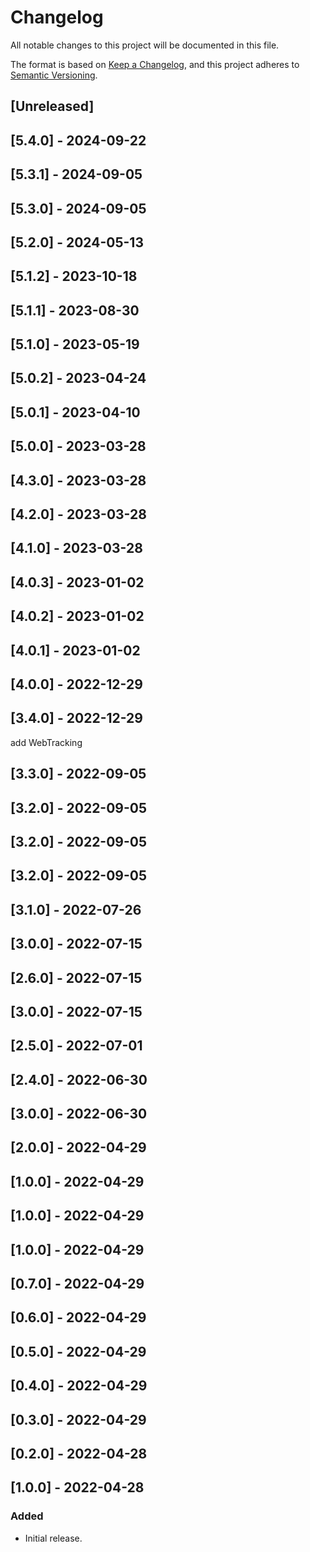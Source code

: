 # Changelog

All notable changes to this project will be documented in this file.

The format is based on [Keep a Changelog](https://keepachangelog.com/en/1.0.0/),
and this project adheres to [Semantic Versioning](https://semver.org/spec/v2.0.0.html).

## [Unreleased]

## [5.4.0] - 2024-09-22

## [5.3.1] - 2024-09-05

## [5.3.0] - 2024-09-05

## [5.2.0] - 2024-05-13

## [5.1.2] - 2023-10-18

## [5.1.1] - 2023-08-30

## [5.1.0] - 2023-05-19

## [5.0.2] - 2023-04-24

## [5.0.1] - 2023-04-10

## [5.0.0] - 2023-03-28

## [4.3.0] - 2023-03-28

## [4.2.0] - 2023-03-28

## [4.1.0] - 2023-03-28

## [4.0.3] - 2023-01-02

## [4.0.2] - 2023-01-02

## [4.0.1] - 2023-01-02

## [4.0.0] - 2022-12-29

## [3.4.0] - 2022-12-29

add WebTracking 

## [3.3.0] - 2022-09-05

## [3.2.0] - 2022-09-05

## [3.2.0] - 2022-09-05

## [3.2.0] - 2022-09-05

## [3.1.0] - 2022-07-26

## [3.0.0] - 2022-07-15

## [2.6.0] - 2022-07-15

## [3.0.0] - 2022-07-15

## [2.5.0] - 2022-07-01

## [2.4.0] - 2022-06-30

## [3.0.0] - 2022-06-30

## [2.0.0] - 2022-04-29

## [1.0.0] - 2022-04-29

## [1.0.0] - 2022-04-29

## [1.0.0] - 2022-04-29

## [0.7.0] - 2022-04-29

## [0.6.0] - 2022-04-29

## [0.5.0] - 2022-04-29

## [0.4.0] - 2022-04-29

## [0.3.0] - 2022-04-29

## [0.2.0] - 2022-04-28

## [1.0.0] - 2022-04-28

### Added
- Initial release.
